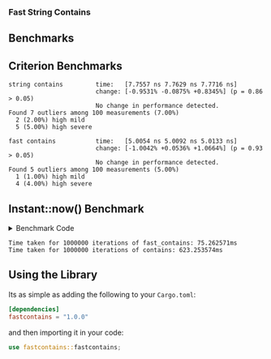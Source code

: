 ### Fast String Contains

## Benchmarks

## Criterion Benchmarks

```text
string contains         time:   [7.7557 ns 7.7629 ns 7.7716 ns]
                        change: [-0.9531% -0.0875% +0.8345%] (p = 0.86 > 0.05)
                        No change in performance detected.
Found 7 outliers among 100 measurements (7.00%)
  2 (2.00%) high mild
  5 (5.00%) high severe
```

```text
fast contains           time:   [5.0054 ns 5.0092 ns 5.0133 ns]
                        change: [-1.0042% +0.0536% +1.0664%] (p = 0.93 > 0.05)
                        No change in performance detected.
Found 5 outliers among 100 measurements (5.00%)
  1 (1.00%) high mild
  4 (4.00%) high severe
```

## Instant::now() Benchmark

<details>
<summary>Benchmark Code</summary>

```rust
fn main() {
    let haystack = "The quick brown fox jumps over the lazy dog";
    let needle = "fox";
    let iterations = 1000000;
    use std::time::Instant;
    let start = Instant::now();
    for _ in 0..iterations {
        if haystack.fast_contains(needle) {};
    }
    let duration = start.elapsed();
    println!(
        "Time taken for {} iterations of fast_contains: {:?}",
        iterations, duration
    );

    let start_std = Instant::now();
    for _ in 0..iterations {
        if haystack.contains(needle) {};
    }
    let duration_std = start_std.elapsed();
    println!(
        "Time taken for {} iterations of contains: {:?}",
        iterations, duration_std
    );
}
```
</details>

```text
Time taken for 1000000 iterations of fast_contains: 75.262571ms
Time taken for 1000000 iterations of contains: 623.253574ms
```

## Using the Library
Its as simple as adding the following to your `Cargo.toml`:

```toml
[dependencies]
fastcontains = "1.0.0"
```

and then importing it in your code:

```rust
use fastcontains::fastcontains;
```
